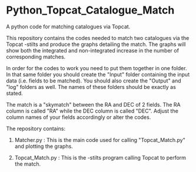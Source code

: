 # Python_Topcat_Catalogue_Match
A python code for matching catalogues via Topcat. 

This repository contains the codes needed to match two catalogues
via the Topcat -stilts and produce the graphs detailing the match.
The graphs will show both the integrated and non-integrated
increase in the number of corresponding matches.

In order for the codes to work you need to put them together in 
one folder. In that same folder you should create the "Input" 
folder containing the input data (i.e. fields to be matched).
You should also create the "Output" and "log" folders as well.
The names of these folders should be exactly as stated.

The match is a "skymatch" between the RA and DEC of 2 fields.
The RA column is called "RA" while the DEC column is called 
"DEC". Adjust the column names of your fields accordingly or
alter the codes.

The repository contains:
1) Matcher.py      : This is the main code used for calling 
                     "Topcat_Match.py" and plotting the graphs. 

2) Topcat_Match.py : This is the -stilts program calling Topcat
                     to perform the match.  
